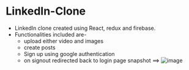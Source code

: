 # LinkedIn-Clone

- LinkedIn clone created using React, redux and firebase.
- Functionalities included are-
  - upload either video and images
  - create posts
  - Sign up using google authentication
  - on signout redirected back to login page
snapshot ==> ![image](https://user-images.githubusercontent.com/58605707/212569243-e376228e-a17c-42a8-b0eb-ad680cb942f4.png)

